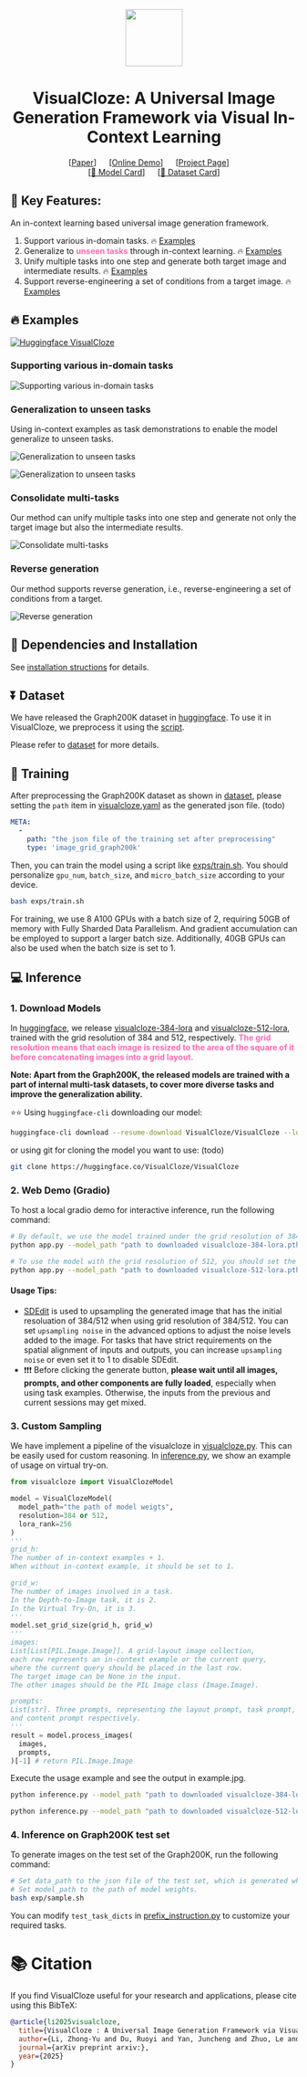 <p align="center">
  <img src="https://github.com/lzyhha/VisualCloze/blob/main/figures/visualcloze.png" height=100>

</p>

<div align="center">
<h1> VisualCloze: A Universal Image Generation Framework via Visual In-Context Learning </h1>

</div>

<div align="center">

[[Paper](https://arxiv.org/abs/2504.07960)] &emsp; [[Online Demo](https://huggingface.co/spaces/VisualCloze/VisualCloze)] &emsp; [[Project Page](https://visualcloze.github.io/)] &emsp; <br>[[🤗 Model Card](https://huggingface.co/VisualCloze/VisualCloze)] &emsp; [[🤗 Dataset Card](https://huggingface.co/datasets/VisualCloze/Graph200K)] <br>


</div>

## 🌠 Key Features:

An in-context learning based universal image generation framework.
1. Support various in-domain tasks. 🔥 [Examples](#supporting-various-in-domain-tasks) 
2. Generalize to <strong><span style="color:hotpink"> unseen tasks</span></strong> through in-context learning.  🔥 [Examples](#generalization-to-unseen-tasks)  
3. Unify multiple tasks into one step and generate both target image and intermediate results.  🔥 [Examples](#consolidate-multi-tasks) 
4. Support reverse-engineering a set of conditions from a target image. 🔥 [Examples](#reverse-generation) 

## 🔥 **Examples**

[![Huggingface VisualCloze](https://img.shields.io/static/v1?label=Demo&message=Huggingface%20Gradio&color=orange)](https://huggingface.co/spaces/VisualCloze/VisualCloze)

### Supporting various in-domain tasks
![Supporting various in-domain tasks](https://github.com/lzyhha/VisualCloze/blob/main/figures/seen.jpg)

### Generalization to unseen tasks

Using in-context examples as task demonstrations to enable the model generalize to unseen tasks.


![Generalization to unseen tasks](https://github.com/lzyhha/VisualCloze/blob/main/figures/face.jpg)

![Generalization to unseen tasks](https://github.com/lzyhha/VisualCloze/blob/main/figures/unseen.jpg)

### Consolidate multi-tasks

Our method can unify multiple tasks into one step and generate not only the target image but also the intermediate results.

![Consolidate multi-tasks](https://github.com/lzyhha/VisualCloze/blob/main/figures/consolidate.jpg)

### Reverse generation

Our method supports reverse generation, 
i.e.,  reverse-engineering a set of conditions from a target. 

![Reverse generation](https://github.com/lzyhha/VisualCloze/blob/main/figures/reverse.jpg)

## 🔧 Dependencies and Installation

See [installation structions](https://github.com/lzyhha/VisualCloze/blob/main/docs/INSTALL.md) for details.

## ⏬ Dataset

We have released the Graph200K dataset in [huggingface](https://huggingface.co/datasets/VisualCloze/Graph200K). 
To use it in VisualCloze, we preprocess it using the [script](https://github.com/lzyhha/VisualCloze/blob/main/processing.py). 

Please refer to [dataset](https://github.com/lzyhha/VisualCloze/blob/main/docs/DATASET.md) for more details.

## 🚀 Training

After preprocessing the Graph200K dataset as shown in [dataset](https://github.com/lzyhha/VisualCloze/blob/main/docs/DATASET.md), 
please setting the `path` item in [visualcloze.yaml](https://github.com/lzyhha/VisualCloze/blob/main/configs/data/visualcloze.yaml) as the generated json file. (todo)

```yaml
META:
  -
    path: "the json file of the training set after preprocessing"
    type: 'image_grid_graph200k'
```

Then, you can train the model using a script like [exps/train.sh](https://github.com/lzyhha/VisualCloze/blob/main/exps/train.sh). 
You should personalize `gpu_num`, `batch_size`, and `micro_batch_size` according to your device. 

```bash
bash exps/train.sh
```

For training, we use 8 A100 GPUs with a batch size of 2, requiring 50GB of memory with Fully Sharded Data Parallelism. And gradient accumulation can be employed to support a larger batch size. Additionally, 40GB GPUs can also be used when the batch size is set to 1.

## 💻 Inference

### 1. Download Models

In [huggingface](https://huggingface.co/VisualCloze/VisualCloze), 
we release [visualcloze-384-lora](https://huggingface.co/VisualCloze/VisualCloze/blob/main/visualcloze-384-lora.pth) and [visualcloze-512-lora](https://huggingface.co/VisualCloze/VisualCloze/blob/main/visualcloze-512-lora.pth), 
trained with the grid resolution of 384 and 512, respectively. 
**<span style="color:hotpink">The grid resolution means that each image is resized to the area of the square of it before concatenating images into a grid layout.</span>**


**Note: Apart from the Graph200K, the released models are trained with a part of internal multi-task
datasets, to cover more diverse tasks and improve the generalization ability.**

⭐⭐ Using `huggingface-cli` downloading our model:

```bash
huggingface-cli download --resume-download VisualCloze/VisualCloze --local-dir /path/to/ckpt
```

or using git for cloning the model you want to use:
(todo)
```bash
git clone https://huggingface.co/VisualCloze/VisualCloze
```

### 2. Web Demo (Gradio)


To host a local gradio demo for interactive inference, run the following command:

```bash
# By default, we use the model trained under the grid resolution of 384. 
python app.py --model_path "path to downloaded visualcloze-384-lora.pth" --resolution 384

# To use the model with the grid resolution of 512, you should set the resolution parameter to 512.
python app.py --model_path "path to downloaded visualcloze-512-lora.pth" --resolution 512
```

#### Usage Tips:
- [SDEdit](https://arxiv.org/abs/2108.01073) is used to upsampling the generated image that has the initial resoluation of 384/512 when using grid resolution of 384/512. You can set `upsampling noise` in the advanced options to adjust the noise levels added to the image. 
For tasks that have strict requirements on the spatial alignment of inputs and outputs, 
you can increase `upsampling noise` or even set it to 1 to disable SDEdit.
- ❗❗❗ Before clicking the generate button, **please wait until all images, prompts, and other components are fully loaded**, especially when using task examples. Otherwise, the inputs from the previous and current sessions may get mixed.


### 3. Custom Sampling

We have implement a pipeline of the visualcloze in [visualcloze.py](https://github.com/lzyhha/VisualCloze/blob/main/visualcloze.py). 
This can be easily used for custom reasoning. 
In [inference.py](https://github.com/lzyhha/VisualCloze/blob/main/inference.py), we show an example of usage on virtual try-on.

```python
from visualcloze import VisualClozeModel

model = VisualClozeModel(
  model_path="the path of model weigts", 
  resolution=384 or 512, 
  lora_rank=256
)
'''
grid_h: 
The number of in-context examples + 1. 
When without in-context example, it should be set to 1. 

grid_w: 
The number of images involved in a task. 
In the Depth-to-Image task, it is 2. 
In the Virtual Try-On, it is 3.
'''
model.set_grid_size(grid_h, grid_w)
'''
images: 
List[List[PIL.Image.Image]]. A grid-layout image collection, 
each row represents an in-context example or the current query, 
where the current query should be placed in the last row. 
The target image can be None in the input. 
The other images should be the PIL Image class (Image.Image).

prompts: 
List[str]. Three prompts, representing the layout prompt, task prompt, 
and content prompt respectively.
'''
result = model.process_images(
  images, 
  prompts, 
)[-1] # return PIL.Image.Image
```

Execute the usage example and see the output in example.jpg.
```bash
python inference.py --model_path "path to downloaded visualcloze-384-lora.pth" --resolution 384

python inference.py --model_path "path to downloaded visualcloze-512-lora.pth" --resolution 512
```

### 4. Inference on Graph200K test set

To generate images on the test set of the Graph200K, run the following command:
```bash
# Set data_path to the json file of the test set, which is generated when preprocessing.
# Set model_path to the path of model weights.
bash exp/sample.sh
```

You can modify `test_task_dicts` in [prefix_instruction.py](https://github.com/lzyhha/VisualCloze/blob/main/data/prefix_instruction.py) to customize your required tasks.


# 📚 Citation

If you find VisualCloze useful for your research and applications, please cite using this BibTeX:

```bibtex
@article{li2025visualcloze,
  title={VisualCloze : A Universal Image Generation Framework via Visual In-Context Learning},
  author={Li, Zhong-Yu and Du, Ruoyi and Yan, Juncheng and Zhuo, Le and Li, Zhen and Gao, Peng and Ma, Zhanyu and Cheng, Ming-Ming},
  journal={arXiv preprint arxiv:},
  year={2025}
}
```

